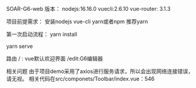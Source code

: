 SOAR-G6-web
版本： nodejs:16.16.0 vuecli:2.6.10 vue-router: 3.1.3

项目前提需求：
安装nodejs vue-cli yarn或者npm 推荐yarn

第一次启动流程：
yarn install

yarn serve

路由
/ : vue默认欢迎界面 /edit:G6编辑器

相关问题
由于项目demo采用了axios进行服务请求，所以会出现网络连接错误，请无视。 相关代码在src/componets/Toolbar/index.vue：546